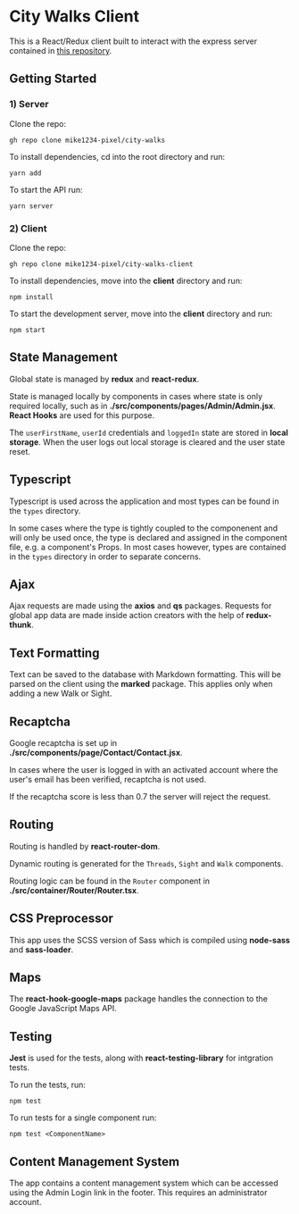 <!-- @format -->

# City Walks Client

This is a React/Redux client built to interact with the express server contained in [this repository](https://github.com/mike1234-pixel/city-walks).

## Getting Started

### 1) Server

Clone the repo:

`gh repo clone mike1234-pixel/city-walks`

To install dependencies, cd into the root directory and run:

`yarn add`

To start the API run:

`yarn server`

### 2) Client

Clone the repo:

`gh repo clone mike1234-pixel/city-walks-client`

To install dependencies, move into the **client** directory and run:

`npm install`

To start the development server, move into the **client** directory and run:

`npm start`

## State Management

Global state is managed by **redux** and **react-redux**.

State is managed locally by components in cases where state is only required locally, such as in **./src/components/pages/Admin/Admin.jsx**. **React Hooks** are used for this purpose.

The `userFirstName`, `userId` credentials and `loggedIn` state are stored in **local storage**. When the user logs out local storage is cleared and the user state reset.

## Typescript

Typescript is used across the application and most types can be found in the `types` directory.

In some cases where the type is tightly coupled to the componenent and will only be used once, the type is declared and assigned in the component file, e.g. a component's Props. In most cases however, types are contained in the `types` directory in order to separate concerns.

## Ajax

Ajax requests are made using the **axios** and **qs** packages. Requests for global app data are made inside action creators with the help of **redux-thunk**.

## Text Formatting

Text can be saved to the database with Markdown formatting. This will be parsed on the client using the **marked** package. This applies only when adding a new Walk or Sight.

## Recaptcha

Google recaptcha is set up in **./src/components/page/Contact/Contact.jsx**.

In cases where the user is logged in with an activated account where the user's email has been verified, recaptcha is not used. 

If the recaptcha score is less than 0.7 the server will reject the request.

## Routing

Routing is handled by **react-router-dom**.

Dynamic routing is generated for the `Threads`, `Sight` and `Walk` components.

Routing logic can be found in the `Router` component in **./src/container/Router/Router.tsx**.

## CSS Preprocessor

This app uses the SCSS version of Sass which is compiled using **node-sass** and **sass-loader**.

## Maps

The **react-hook-google-maps** package handles the connection to the Google JavaScript Maps API.

## Testing

**Jest** is used for the tests, along with **react-testing-library** for intgration tests.

To run the tests, run:

`npm test`

To run tests for a single component run:

`npm test <ComponentName>`

## Content Management System

The app contains a content management system which can be accessed using the Admin Login link in the footer. This requires an administrator account. 




